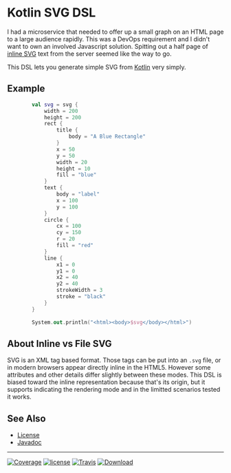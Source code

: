 # Kotlin SVG DSL

I had a microservice that needed to offer up a small graph on an HTML page to a large audience rapidly. 
This was a DevOps requirement and I didn't want to own an involved Javascript solution. Spitting out a
half page of [inline SVG](https://www.w3schools.com/html/html5_svg.asp) text from the server seemed 
like the way to go.

This DSL lets you generate simple SVG from [Kotlin](https://kotlinlang.org/) very simply.

## Example

```kotlin
        val svg = svg {
            width = 200
            height = 200
            rect {
                title {
                    body = "A Blue Rectangle"
                }
                x = 50
                y = 50
                width = 20
                height = 10
                fill = "blue"
            }
            text {
                body = "label"
                x = 100
                y = 100
            }
            circle {
                cx = 100
                cy = 150
                r = 20
                fill = "red"
            }
            line {
                x1 = 0
                y1 = 0
                x2 = 40
                y2 = 40
                strokeWidth = 3
                stroke = "black"
            }
        }
        
        System.out.println("<html><body>$svg</body></html>")
```

## About Inline vs File SVG
SVG is an XML tag based format. Those tags can be put into an `.svg` file, or in modern browsers 
appear directly inline in the HTML5. However some attributes and other details differ slightly between these modes. This
DSL is biased toward the inline representation because that's its origin, but it supports indicating the rendering mode
and in the limitted scenarios tested it works.

## See Also

- [License](LICENSE.md)
- [Javadoc](https://nwillc.github.io/ksvg/javadoc)

-----
[![Coverage](https://codecov.io/gh/nwillc/ksvg/branch/master/graphs/badge.svg?branch=master)](https://codecov.io/gh/nwillc/ksvg)
[![license](https://img.shields.io/github/license/nwillc/ksvg.svg)](https://tldrlegal.com/license/-isc-license)
[![Travis](https://img.shields.io/travis/nwillc/ksvg.svg)](https://travis-ci.org/nwillc/ksvg)
[![Download](https://api.bintray.com/packages/nwillc/maven/ksvg/images/download.svg)](https://bintray.com/nwillc/maven/ksvg/_latestVersion)
